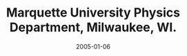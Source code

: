 ---
title: "Marquette University Physics Department, Milwaukee, WI."
project_id: 
date: 2005-01-06
conference_id: ""
presenters:
   - peter_bandettini
summary: "<p>Marquette University Physics Department, Milwaukee, WI.</p>"
file: /assets/presentations/T165.pdf
filename: T165.pdf
layout: presentation
---